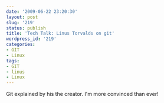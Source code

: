 ```yaml
---
date: '2009-06-22 23:20:30'
layout: post
slug: '219'
status: publish
title: 'Tech Talk: Linus Torvalds on git'
wordpress_id: '219'
categories:
- GIT
- Linux
tags:
- GIT
- linus
- Linux
---
```


Git explained by his the creator. I'm more convinced than ever!

